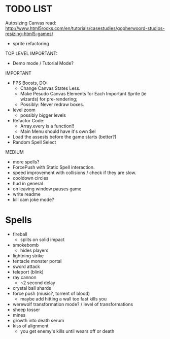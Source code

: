 TODO LIST
==============
Autosizing Canvas
read: http://www.html5rocks.com/en/tutorials/casestudies/gopherwoord-studios-resizing-html5-games/

- sprite refactoring

TOP LEVEL IMPORTANT:
- Demo mode / Tutorial Mode?

IMPORTANT
- FPS Boosts, DO:
	- Change Canvas States Less.
	- Make Pesudo Canvas Elements for Each Important Sprite (ie wizards) for pre-rendering;
	- Possibly: Never redraw boxes.
- level zoom
  - possibly bigger levels
- Refactor Code:
  - Array.every is a function!!
  - Main Menu should have it's own $el
- Load the assests before the game starts (better?)
- Random Spell Select

MEDIUM
- more spells?
- ForcePush with Static Spell interaction.
- speed improvement with collisions / check if they are slow.
- cooldown circles
- hud in general
- on leaving window pauses game
- write readme
- kill cam joke mode?

Spells
=========
- fireball
  - splits on solid impact
- smokebomb
  - hides players
- lightning strike
- tentacle monster portal
- sword attack
- teleport (blink)
- ray cannon
  - ~2 second delay
- crystal ball shards
- force push (music?, torrent of blood)
  - maybe add hitting a wall too fast kills you
- werewolf transformation mode? / level of transformations
- sheep tosser
- mines
- growth into death serum
- kiss of alignment
  - you get enemy's kills until wears off or death
